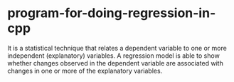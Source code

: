 # program-for-doing-regression-in-cpp
It is a statistical technique that relates a dependent variable to one or more independent (explanatory) variables. A regression model is able to show whether changes observed in the dependent variable are associated with changes in one or more of the explanatory variables.

